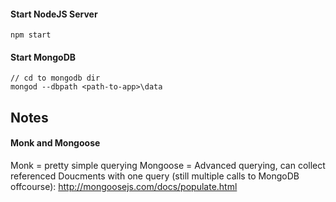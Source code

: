 #### Start NodeJS Server
```
npm start
```

#### Start MongoDB
```
// cd to mongodb dir
mongod --dbpath <path-to-app>\data
```

## Notes

#### Monk and Mongoose
Monk = pretty simple querying
Mongoose = Advanced querying, can collect referenced Doucments with one query (still multiple calls to MongoDB offcourse): http://mongoosejs.com/docs/populate.html

